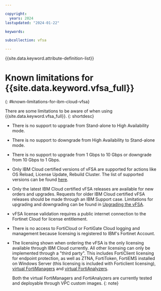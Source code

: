 ```yaml
---

copyright:
  years: 2024
lastupdated: "2024-01-22"

keywords:

subcollection: vfsa

---
```


{{site.data.keyword.attribute-definition-list}}

# Known limitations for {{site.data.keyword.vfsa_full}}
{: #known-limitations-for-ibm-cloud-vfsa}

There are some limitations to be aware of when using {{site.data.keyword.vfsa_full}}.
{: shortdesc}

* There is no support to upgrade from Stand-alone to High Availability mode.

* There is no support to downgrade from High Availability to Stand-alone mode.

* There is no support to upgrade from 1 Gbps to 10 Gbps or downgrade from 10 Gbps to 1 Gbps.

* Only IBM Cloud certified versions of vFSA are supported for actions like OS Reload, License Update, Rebuild Cluster. The list of supported versions can be found [here](/docs/vfsa?topic=vfsa-vfsa-versions).

* Only the latest IBM Cloud certified vFSA releases are available for new orders and upgrades. Requests for older IBM Cloud certified vFSA releases should be made through an IBM Support case. Limitations for upgrading and downgrading can be found in [Upgrading the vFSA](/docs/vfsa?topic=vfsa-upgrading-the-vfsa).

* vFSA license validation requires a public internet connection to the Fortinet Cloud for license entitlement.

* There is no access to FortiCloud or FortiGate Cloud logging and management because licensing is registered to IBM's Fortinet Account.

* The licensing shown when ordering the vFSA is the only licensing available through IBM Cloud currently. All other licensing can only be implemented through a "third party". This includes FortiClient licensing for endpoint protection, as well as ZTNA, FortiToken, FortiEMS installed on Windows Server (this licensing is included with Forticlient licensing), [virtual FortiManagers](https://docs.fortinet.com/document/fortimanager-public-cloud/7.0.0/ibm-administration-guide/992669/deploying-fortimanager-vm-on-ibm-cloud) and [virtual FortiAnalyzers](https://docs.fortinet.com/document/fortianalyzer-public-cloud/7.0.0/ibm-administration-guide/992669/deploying-fortianalyzer-vm-on-ibm-cloud). 

   Both the virtual FortiManagers and FortiAnalyzers are currently tested and deployable through VPC custom images.
   {: note}
